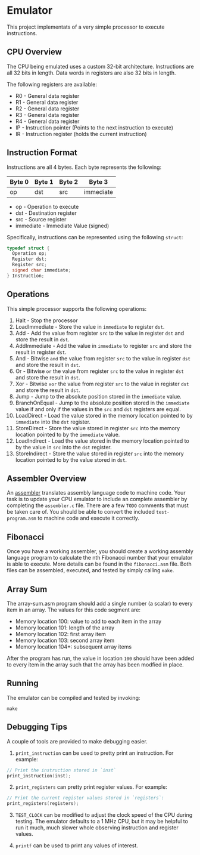Emulator
========

This project implementats of a very simple processor to execute instructions.

CPU Overview
------------

The CPU being emulated uses a custom 32-bit architecture. Instructions are all 32 bits in length. Data words in registers are also 32 bits in length.

The following registers are available:

- R0 - General data register
- R1 - General data register
- R2 - General data register
- R3 - General data register
- R4 - General data register
- IP - Instruction pointer (Points to the next instruction to execute)
- IR - Instruction register (holds the current instruction)

Instruction Format
------------------

Instructions are all 4 bytes. Each byte represents the following:

| Byte 0      | Byte 1    | Byte 2    | Byte 3    |
|-------------|-----------|-----------|-----------|
| op          | dst       | src       | immediate |

- op - Operation to execute
- dst - Destination register
- src - Source register
- immediate - Immediate Value (signed)

Specifically, instructions can be represented using the following `struct`:

```c
typedef struct {
  Operation op;
  Register dst;
  Register src;
  signed char immediate;
} Instruction;
```

Operations
----------

This simple processor supports the following operations:

1. Halt - Stop the processor
2. LoadImmediate - Store the value in `immediate` to register `dst`.
3. Add - Add the value from register `src` to the value in register `dst` and store the result in `dst`.
4. AddImmediate - Add the value in `immediate` to register `src` and store the result in register `dst`.
5. And - Bitwise `and` the value from register `src` to the value in register `dst` and store the result in `dst`.
6. Or - Bitwise `or` the value from register `src` to the value in register `dst` and store the result in `dst`.
7. Xor - Bitwise `xor` the value from register `src` to the value in register `dst` and store the result in `dst`.
8. Jump - Jump to the absolute position stored in the `immediate` value.
9. BranchOnEqual - Jump to the absolute position stored in the `immediate` value if and only if the values in the `src` and `dst` registers are equal.
10. LoadDirect - Load the value stored in the memory location pointed to by `immediate` into the `dst` register.
11. StoreDirect - Store the value stored in register `src` into the memory location pointed to by the `immediate` value.
12. LoadIndirect - Load the value stored in the memory location pointed to by the value in `src` into the `dst` register.
13. StoreIndirect - Store the value stored in register `src` into the memory location pointed to by the value stored in `dst`.

Assembler Overview
------------------

An [assembler](https://en.wikipedia.org/wiki/Assembly_language#Assembler) translates assembly language code to machine code. Your task is to update your CPU emulator to include an complete assembler by completing the `assembler.c` file. There are a few `TODO` comments that must be taken care of. You should be able to convert the included `test-program.asm` to machine code and execute it correctly.

Fibonacci
---------

Once you have a working assembler, you should create a working assembly language program to calculate the nth Fibonacci number that your emulator is able to execute. More details can be found in the `fibonacci.asm` file. Both files can be assembled, executed, and tested by simply calling `make`.

Array Sum
---------

The array-sum.asm program should add a single number (a scalar) to every item in an array. The values for this code segment are:

- Memory location 100: value to add to each item in the array
- Memory location 101: length of the array
- Memory location 102: first array item
- Memory location 103: second array item
- Memory location 104+: subsequent array items

After the program has run, the value in location `100` should have been added to every item in the array such that the array has been modfied in place.

Running
-------

The emulator can be compiled and tested by invoking:

```
make
```

Debugging Tips
--------------

A couple of tools are provided to make debugging easier.

1. `print_instruction` can be used to pretty print an instruction. For example:

```c
// Print the instruction stored in `inst`
print_instruction(inst);
```

2. `print_registers` can pretty print register values. For example:

```c
// Print the current register values stored in `registers`:
print_registers(registers);
```

3. `TEST_CLOCK` can be modified to adjust the clock speed of the CPU during testing. The emulator defaults to a 1 MHz CPU, but it may be helpful to run it much, much slower whole observing instruction and register values.

4. `printf` can be used to print any values of interest.
